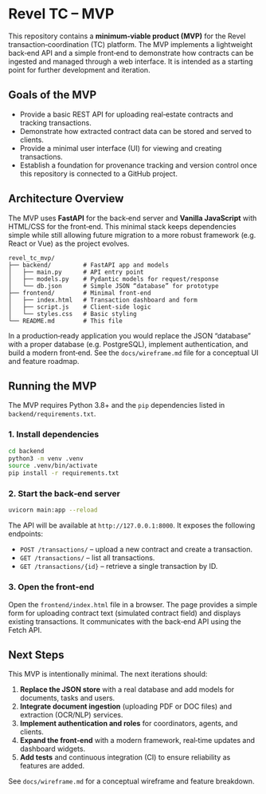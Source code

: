 # Revel TC – MVP

This repository contains a **minimum‑viable product (MVP)** for the Revel transaction‑coordination (TC) platform.  The MVP implements a lightweight back‑end API and a simple front‑end to demonstrate how contracts can be ingested and managed through a web interface.  It is intended as a starting point for further development and iteration.

## Goals of the MVP

- Provide a basic REST API for uploading real‑estate contracts and tracking transactions.
- Demonstrate how extracted contract data can be stored and served to clients.
- Provide a minimal user interface (UI) for viewing and creating transactions.
- Establish a foundation for provenance tracking and version control once this repository is connected to a GitHub project.

## Architecture Overview

The MVP uses **FastAPI** for the back‑end server and **Vanilla JavaScript** with HTML/CSS for the front‑end.  This minimal stack keeps dependencies simple while still allowing future migration to a more robust framework (e.g. React or Vue) as the project evolves.

```
revel_tc_mvp/
├── backend/         # FastAPI app and models
│   ├── main.py      # API entry point
│   ├── models.py    # Pydantic models for request/response
│   └── db.json      # Simple JSON “database” for prototype
├── frontend/        # Minimal front‑end
│   ├── index.html   # Transaction dashboard and form
│   ├── script.js    # Client‑side logic
│   └── styles.css   # Basic styling
└── README.md        # This file
```

In a production‑ready application you would replace the JSON “database” with a proper database (e.g. PostgreSQL), implement authentication, and build a modern front‑end.  See the `docs/wireframe.md` file for a conceptual UI and feature roadmap.

## Running the MVP

The MVP requires Python 3.8+ and the `pip` dependencies listed in `backend/requirements.txt`.

### 1. Install dependencies

```bash
cd backend
python3 -m venv .venv
source .venv/bin/activate
pip install -r requirements.txt
```

### 2. Start the back‑end server

```bash
uvicorn main:app --reload
```

The API will be available at `http://127.0.0.1:8000`.  It exposes the following endpoints:

- `POST /transactions/` – upload a new contract and create a transaction.
- `GET /transactions/` – list all transactions.
- `GET /transactions/{id}` – retrieve a single transaction by ID.

### 3. Open the front‑end

Open the `frontend/index.html` file in a browser.  The page provides a simple form for uploading contract text (simulated contract field) and displays existing transactions.  It communicates with the back‑end API using the Fetch API.

## Next Steps

This MVP is intentionally minimal.  The next iterations should:

1. **Replace the JSON store** with a real database and add models for documents, tasks and users.
2. **Integrate document ingestion** (uploading PDF or DOC files) and extraction (OCR/NLP) services.
3. **Implement authentication and roles** for coordinators, agents, and clients.
4. **Expand the front‑end** with a modern framework, real‐time updates and dashboard widgets.
5. **Add tests** and continuous integration (CI) to ensure reliability as features are added.

See `docs/wireframe.md` for a conceptual wireframe and feature breakdown.